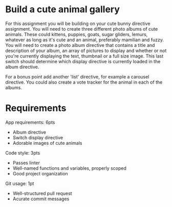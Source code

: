 # Build a cute animal gallery
For this assignment you will be building on your cute bunny directive assignment. You will need to create three different photo albums of cute animals. These could kittens, puppies, goats, sugar gliders, lemurs, whatever as long as it's cute and an animal, preferably mamilian and fuzzy. You will need to create a photo album directive that contains a title and description of your album, an array of pictures to display and whether or not you're currently displaying the text, thumbnail or a full size image. This last switch should determine which display directive is currently loaded in the album directive.

For a bonus point add another 'list' directive, for example a carousel directive. You could also create a vote tracker for the animal in each of the albums.

# Requirements 
App requirements: 6pts
  - Album directive
  - Switch display directive
  - Adorable images of cute animals

Code style: 3pts
  - Passes linter
  - Well-named functions and variables, properly scoped
  - Good project organization
  
Git usage: 1pt
  - Well-structured pull request
  - Acurate commit messages
